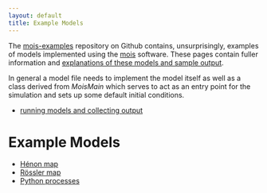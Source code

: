 ```yaml
---
layout: default
title: Example Models
---
```


The [mois-examples](https://github.com/edinburgh-rbm/mois-examples)
repository on Github contains, unsurprisingly, examples of models
implemented using the [mois](/mois) software. These pages contain
fuller information and [explanations of these models and sample
output](#example-models).

In general a model file needs to implement the model itself as
well as a class derived from *MoisMain* which serves to act as
an entry point for the simulation and sets up some default 
initial conditions.

  * [running models and collecting output](running.html)

Example Models
==============


  * [Hénon map](henon)
  * [Rössler map](roessler)
  * [Python processes](python)


